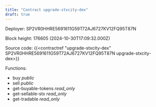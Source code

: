 ```yaml
---
title: "Contract upgrade-stxcity-dex"
draft: true
---
```

Deployer: SP2VR0HHRE5691611G59T72AJ6727KV12FQ95T87N


 



Block height: 176605 (2024-10-30T17:09:32.000Z)

Source code: {{<contractref "upgrade-stxcity-dex" SP2VR0HHRE5691611G59T72AJ6727KV12FQ95T87N upgrade-stxcity-dex>}}

Functions:

* buy _public_
* sell _public_
* get-buyable-tokens _read_only_
* get-sellable-stx _read_only_
* get-tradable _read_only_
